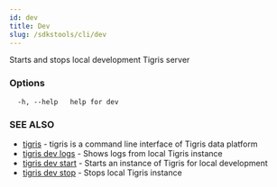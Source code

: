 ```yaml
---
id: dev
title: Dev
slug: /sdkstools/cli/dev
---
```


Starts and stops local development Tigris server

### Options

```
  -h, --help   help for dev
```

### SEE ALSO

- [tigris](tigris.md) - tigris is a command line interface of Tigris data platform
- [tigris dev logs](tigris_dev_logs.md) - Shows logs from local Tigris instance
- [tigris dev start](tigris_dev_start.md) - Starts an instance of Tigris for local development
- [tigris dev stop](tigris_dev_stop.md) - Stops local Tigris instance
